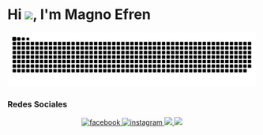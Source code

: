 

<h1 align="left"> Hi <img src="https://raw.githubusercontent.com/kaueMarques/kaueMarques/master/hi.gif" width="40px">, I'm Magno Efren </h1>
<p align="left"> </p>

![Snake animation](https://github.com/MagnoEfren/magnoefren/blob/main/github-contribution-grid-snake.svg)

### Redes Sociales 
<div align="center">
<a href="https://www.facebook.com/electronicsarme" target="_blank">
<img src=https://img.shields.io/badge/facebook-1199FF.svg?&style=for-the-badge&logo=facebook&logoColor=white alt=facebook style="margin-bottom: 5px;" />
</a>
<a href="https://instagram.com/magnoefren" target="_blank">
<img src=https://img.shields.io/badge/instagram-CF3476.svg?&style=for-the-badge&logo=instagram&logoColor=white alt=instagram style="margin-bottom: 5px;" />
  
<a href="https://www.youtube.com/c/MagnoEfren" target="_blank">
<img src="https://img.shields.io/badge/YouTube-FF0000?style=for-the-badge&logo=youtube&logoColor=white" target="_blank"> 
  
<a href="https://twitter.com/magnoefren15" target="_blank">
<img src="https://img.shields.io/badge/Twitter-1818FE?style=for-the-badge&logo=twitter&logoColor=white" target="_blank"> 

 </a>
  




